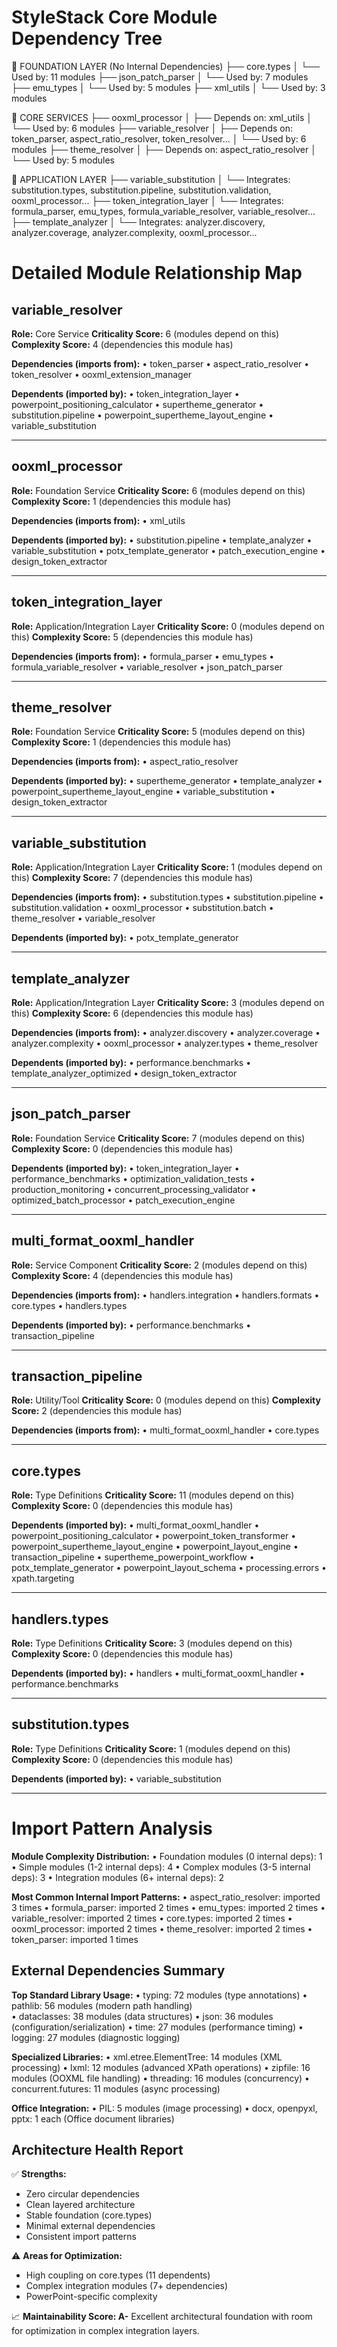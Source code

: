 
StyleStack Core Module Dependency Tree
==================================================

📁 FOUNDATION LAYER (No Internal Dependencies)
├── core.types
│   └── Used by: 11 modules
├── json_patch_parser
│   └── Used by: 7 modules
├── emu_types
│   └── Used by: 5 modules
├── xml_utils
│   └── Used by: 3 modules

🔧 CORE SERVICES
├── ooxml_processor
│   ├── Depends on: xml_utils
│   └── Used by: 6 modules
├── variable_resolver
│   ├── Depends on: token_parser, aspect_ratio_resolver, token_resolver...
│   └── Used by: 6 modules
├── theme_resolver
│   ├── Depends on: aspect_ratio_resolver
│   └── Used by: 5 modules

🚀 APPLICATION LAYER
├── variable_substitution
│   └── Integrates: substitution.types, substitution.pipeline, substitution.validation, ooxml_processor...
├── token_integration_layer
│   └── Integrates: formula_parser, emu_types, formula_variable_resolver, variable_resolver...
├── template_analyzer
│   └── Integrates: analyzer.discovery, analyzer.coverage, analyzer.complexity, ooxml_processor...


Detailed Module Relationship Map
========================================

## variable_resolver
**Role:** Core Service
**Criticality Score:** 6 (modules depend on this)
**Complexity Score:** 4 (dependencies this module has)

**Dependencies (imports from):**
  • token_parser
  • aspect_ratio_resolver
  • token_resolver
  • ooxml_extension_manager

**Dependents (imported by):**
  • token_integration_layer
  • powerpoint_positioning_calculator
  • supertheme_generator
  • substitution.pipeline
  • powerpoint_supertheme_layout_engine
  • variable_substitution

---

## ooxml_processor
**Role:** Foundation Service
**Criticality Score:** 6 (modules depend on this)
**Complexity Score:** 1 (dependencies this module has)

**Dependencies (imports from):**
  • xml_utils

**Dependents (imported by):**
  • substitution.pipeline
  • template_analyzer
  • variable_substitution
  • potx_template_generator
  • patch_execution_engine
  • design_token_extractor

---

## token_integration_layer
**Role:** Application/Integration Layer
**Criticality Score:** 0 (modules depend on this)
**Complexity Score:** 5 (dependencies this module has)

**Dependencies (imports from):**
  • formula_parser
  • emu_types
  • formula_variable_resolver
  • variable_resolver
  • json_patch_parser


---

## theme_resolver
**Role:** Foundation Service
**Criticality Score:** 5 (modules depend on this)
**Complexity Score:** 1 (dependencies this module has)

**Dependencies (imports from):**
  • aspect_ratio_resolver

**Dependents (imported by):**
  • supertheme_generator
  • template_analyzer
  • powerpoint_supertheme_layout_engine
  • variable_substitution
  • design_token_extractor

---

## variable_substitution
**Role:** Application/Integration Layer
**Criticality Score:** 1 (modules depend on this)
**Complexity Score:** 7 (dependencies this module has)

**Dependencies (imports from):**
  • substitution.types
  • substitution.pipeline
  • substitution.validation
  • ooxml_processor
  • substitution.batch
  • theme_resolver
  • variable_resolver

**Dependents (imported by):**
  • potx_template_generator

---

## template_analyzer
**Role:** Application/Integration Layer
**Criticality Score:** 3 (modules depend on this)
**Complexity Score:** 6 (dependencies this module has)

**Dependencies (imports from):**
  • analyzer.discovery
  • analyzer.coverage
  • analyzer.complexity
  • ooxml_processor
  • analyzer.types
  • theme_resolver

**Dependents (imported by):**
  • performance.benchmarks
  • template_analyzer_optimized
  • design_token_extractor

---

## json_patch_parser
**Role:** Foundation Service
**Criticality Score:** 7 (modules depend on this)
**Complexity Score:** 0 (dependencies this module has)

**Dependents (imported by):**
  • token_integration_layer
  • performance_benchmarks
  • optimization_validation_tests
  • production_monitoring
  • concurrent_processing_validator
  • optimized_batch_processor
  • patch_execution_engine

---

## multi_format_ooxml_handler
**Role:** Service Component
**Criticality Score:** 2 (modules depend on this)
**Complexity Score:** 4 (dependencies this module has)

**Dependencies (imports from):**
  • handlers.integration
  • handlers.formats
  • core.types
  • handlers.types

**Dependents (imported by):**
  • performance.benchmarks
  • transaction_pipeline

---

## transaction_pipeline
**Role:** Utility/Tool
**Criticality Score:** 0 (modules depend on this)
**Complexity Score:** 2 (dependencies this module has)

**Dependencies (imports from):**
  • multi_format_ooxml_handler
  • core.types


---

## core.types
**Role:** Type Definitions
**Criticality Score:** 11 (modules depend on this)
**Complexity Score:** 0 (dependencies this module has)

**Dependents (imported by):**
  • multi_format_ooxml_handler
  • powerpoint_positioning_calculator
  • powerpoint_token_transformer
  • powerpoint_supertheme_layout_engine
  • powerpoint_layout_engine
  • transaction_pipeline
  • supertheme_powerpoint_workflow
  • potx_template_generator
  • powerpoint_layout_schema
  • processing.errors
  • xpath.targeting

---

## handlers.types
**Role:** Type Definitions
**Criticality Score:** 3 (modules depend on this)
**Complexity Score:** 0 (dependencies this module has)

**Dependents (imported by):**
  • handlers
  • multi_format_ooxml_handler
  • performance.benchmarks

---

## substitution.types
**Role:** Type Definitions
**Criticality Score:** 1 (modules depend on this)
**Complexity Score:** 0 (dependencies this module has)

**Dependents (imported by):**
  • variable_substitution

---


Import Pattern Analysis
==============================

**Module Complexity Distribution:**
  • Foundation modules (0 internal deps): 1
  • Simple modules (1-2 internal deps): 4
  • Complex modules (3-5 internal deps): 3
  • Integration modules (6+ internal deps): 2

**Most Common Internal Import Patterns:**
  • aspect_ratio_resolver: imported 3 times
  • formula_parser: imported 2 times
  • emu_types: imported 2 times
  • variable_resolver: imported 2 times
  • core.types: imported 2 times
  • ooxml_processor: imported 2 times
  • theme_resolver: imported 2 times
  • token_parser: imported 1 times

## External Dependencies Summary

**Top Standard Library Usage:**
• typing: 72 modules (type annotations)
• pathlib: 56 modules (modern path handling)  
• dataclasses: 38 modules (data structures)
• json: 36 modules (configuration/serialization)
• time: 27 modules (performance timing)
• logging: 27 modules (diagnostic logging)

**Specialized Libraries:**
• xml.etree.ElementTree: 14 modules (XML processing)
• lxml: 12 modules (advanced XPath operations)
• zipfile: 16 modules (OOXML file handling) 
• threading: 16 modules (concurrency)
• concurrent.futures: 11 modules (async processing)

**Office Integration:**
• PIL: 5 modules (image processing)
• docx, openpyxl, pptx: 1 each (Office document libraries)

## Architecture Health Report

✅ **Strengths:**
- Zero circular dependencies
- Clean layered architecture  
- Stable foundation (core.types)
- Minimal external dependencies
- Consistent import patterns

⚠️ **Areas for Optimization:**
- High coupling on core.types (11 dependents)  
- Complex integration modules (7+ dependencies)
- PowerPoint-specific complexity

📈 **Maintainability Score: A-**
Excellent architectural foundation with room for optimization in complex integration layers.
